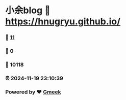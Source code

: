 # 小余blog :link: https://hnugryu.github.io/ 
### :page_facing_up: [11](https://hnugryu.github.io//tag.html) 
### :speech_balloon: 0 
### :hibiscus: 10118 
### :alarm_clock: 2024-11-19 23:10:39 
### Powered by :heart: [Gmeek](https://github.com/Meekdai/Gmeek)
